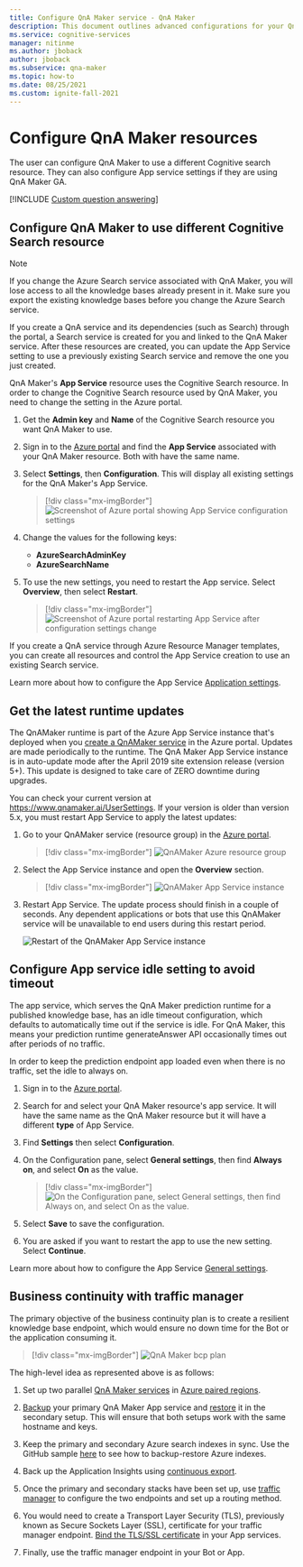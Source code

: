```yaml
---
title: Configure QnA Maker service - QnA Maker
description: This document outlines advanced configurations for your QnA Maker resources.
ms.service: cognitive-services
manager: nitinme
ms.author: jboback
author: jboback
ms.subservice: qna-maker
ms.topic: how-to
ms.date: 08/25/2021
ms.custom: ignite-fall-2021
---
```


# Configure QnA Maker resources

The user can configure QnA Maker to use a different Cognitive search resource. They can also configure App service settings if they are using QnA Maker GA.

[!INCLUDE [Custom question answering](../includes/new-version.md)]

## Configure QnA Maker to use different Cognitive Search resource

> [!NOTE]
> If you change the Azure Search service associated with QnA Maker, you will lose access to all the knowledge bases already present in it. Make sure you export the existing knowledge bases before you change the Azure Search service.

If you create a QnA service and its dependencies (such as Search) through the portal, a Search service is created for you and linked to the QnA Maker service. After these resources are created, you can update the App Service setting to use a previously existing Search service and remove the one you just created.

QnA Maker's **App Service** resource uses the Cognitive Search resource. In order to change the Cognitive Search resource used by QnA Maker, you need to change the setting in the Azure portal.

1. Get the **Admin key** and **Name** of the Cognitive Search resource you want QnA Maker to use.

1. Sign in to the [Azure portal](https://portal.azure.com) and find the **App Service** associated with your QnA Maker resource. Both with have the same name.

1. Select **Settings**, then **Configuration**. This will display all existing settings for the QnA Maker's App Service.

    > [!div class="mx-imgBorder"]
    > ![Screenshot of Azure portal showing App Service configuration settings](../media/qnamaker-how-to-upgrade-qnamaker/change-search-service-app-service-configuration.png)

1. Change the values for the following keys:

    * **AzureSearchAdminKey**
    * **AzureSearchName**

1. To use the new settings, you need to restart the App service. Select **Overview**, then select **Restart**.

    > [!div class="mx-imgBorder"]
    > ![Screenshot of Azure portal restarting App Service after configuration settings change](../media/qnamaker-how-to-upgrade-qnamaker/screenshot-azure-portal-restart-app-service.png)

If you create a QnA service through Azure Resource Manager templates, you can create all resources and control the App Service creation to use an existing Search service.

Learn more about how to configure the App Service [Application settings](../../../app-service/configure-common.md#configure-app-settings).

## Get the latest runtime updates

The QnAMaker runtime is part of the Azure App Service instance that's deployed when you [create a QnAMaker service](./set-up-qnamaker-service-azure.md) in the Azure portal. Updates are made periodically to the runtime. The QnA Maker App Service instance is in auto-update mode after the April 2019 site extension release (version 5+). This update is designed to take care of ZERO downtime during upgrades.

You can check your current version at https://www.qnamaker.ai/UserSettings. If your version is older than version 5.x, you must restart App Service to apply the latest updates:

1. Go to your QnAMaker service (resource group) in the [Azure portal](https://portal.azure.com).

    > [!div class="mx-imgBorder"]
    > ![QnAMaker Azure resource group](../media/qnamaker-how-to-troubleshoot/qnamaker-azure-resourcegroup.png)

1. Select the App Service instance and open the **Overview** section.

    > [!div class="mx-imgBorder"]
    > ![QnAMaker App Service instance](../media/qnamaker-how-to-troubleshoot/qnamaker-azure-appservice.png)


1. Restart App Service. The update process should finish in a couple of seconds. Any dependent applications or bots that use this QnAMaker service will be unavailable to end users during this restart period.

    ![Restart of the QnAMaker App Service instance](../media/qnamaker-how-to-upgrade-qnamaker/qnamaker-appservice-restart.png)

## Configure App service idle setting to avoid timeout

The app service, which serves the QnA Maker prediction runtime for a published knowledge base, has an idle timeout configuration, which defaults to automatically time out if the service is idle. For QnA Maker, this means your prediction runtime generateAnswer API occasionally times out after periods of no traffic.

In order to keep the prediction endpoint app loaded even when there is no traffic, set the idle to always on.

1. Sign in to the [Azure portal](https://portal.azure.com).
1. Search for and select your QnA Maker resource's app service. It will have the same name as the QnA Maker resource but it will have a different **type** of App Service.
1. Find **Settings** then select **Configuration**.
1. On the Configuration pane, select **General settings**, then find **Always on**, and select **On** as the value.

    > [!div class="mx-imgBorder"]
    > ![On the Configuration pane, select **General settings**, then find **Always on**, and select **On** as the value.](../media/qnamaker-how-to-upgrade-qnamaker/configure-app-service-idle-timeout.png)

1. Select **Save** to save the configuration.
1. You are asked if you want to restart the app to use the new setting. Select **Continue**.

Learn more about how to configure the App Service [General settings](../../../app-service/configure-common.md#configure-general-settings).

## Business continuity with traffic manager

The primary objective of the business continuity plan is to create a resilient knowledge base endpoint, which would ensure no down time for the Bot or the application consuming it.

> [!div class="mx-imgBorder"]
> ![QnA Maker bcp plan](../media/qnamaker-how-to-bcp-plan/qnamaker-bcp-plan.png)

The high-level idea as represented above is as follows:

1. Set up two parallel [QnA Maker services](set-up-qnamaker-service-azure.md) in [Azure paired regions](../../../availability-zones/cross-region-replication-azure.md).

1. [Backup](../../../app-service/manage-backup.md) your primary QnA Maker App service and [restore](../../../app-service/manage-backup.md) it in the secondary setup. This will ensure that both setups work with the same hostname and keys.

1. Keep the primary and secondary Azure search indexes in sync. Use the GitHub sample [here](https://github.com/pchoudhari/QnAMakerBackupRestore) to see how to backup-restore Azure indexes.

1. Back up the Application Insights using [continuous export](/previous-versions/azure/azure-monitor/app/export-telemetry).

1. Once the primary and secondary stacks have been set up, use [traffic manager](../../../traffic-manager/traffic-manager-overview.md) to configure the two endpoints and set up a routing method.

1. You would need to create a Transport Layer Security (TLS), previously known as Secure Sockets Layer (SSL), certificate for your traffic manager endpoint. [Bind the TLS/SSL certificate](../../../app-service/configure-ssl-bindings.md) in your App services.

1. Finally, use the traffic manager endpoint in your Bot or App.
